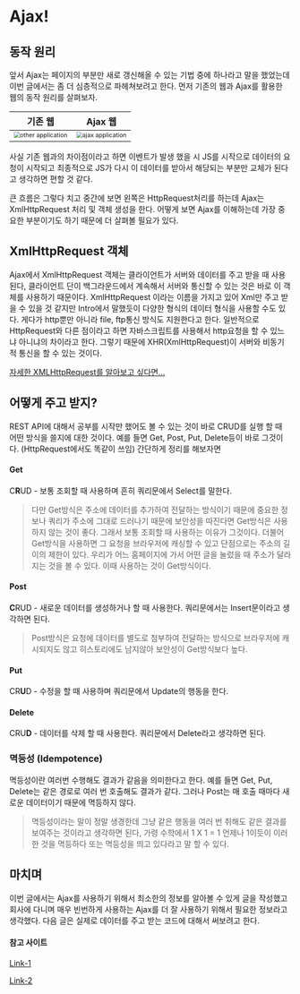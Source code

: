 # Ajax! 

## 동작 원리

앞서 Ajax는 페이지의 부분만 새로 갱신해올 수 있는 기법 중에 하나라고 말을 했었는데 이번 글에서는 좀 더 심층적으로 파헤쳐보려고 한다. 먼저 기존의 웹과 Ajax를 활용한 웹의 동작 원리를 살펴보자.

| 기존 웹                                                      | Ajax 웹                                                      |
| ------------------------------------------------------------ | ------------------------------------------------------------ |
| <img src="https://i.loli.net/2021/10/17/CSe8aN3RBPYg4UK.png" alt="other application" style="zoom: 67%;" /> | <img src="https://i.loli.net/2021/10/17/2taWV9hXPyRiJgY.png" alt="ajax application" style="zoom:67%;" /> |

사실 기존 웹과의 차이점이라고 하면 이벤트가 발생 했을 시  JS를 시작으로 데이터의 요청이 시작되고 최종적으로 JS가 다시 이 데이터를 받아서 해당되는 부분만 교체가 된다고 생각하면 편할 것 같다. 

큰 흐름은 그렇다 치고 중간에 보면 왼쪽은 HttpRequest처리를 하는데 Ajax는 XmlHttpRequest 처리 및 객체 생성을 한다. 어떻게 보면 Ajax를 이해하는데 가장 중요한 부분이기도 하기 때문에 더 살펴볼 필요가 있다.





## XmlHttpRequest 객체

Ajax에서  XmlHttpRequest 객체는 클라이언트가 서버와 데이터를 주고 받을 때 사용된다, 클라이언트 단이 백그라운드에서 계속해서 서버와 통신할 수 있는 것은 바로 이 객체를 사용하기 때문이다. XmlHttpRequest 이라는 이름을 가지고 있어 Xml만 주고 받을 수 있을 것 같지만 Intro에서 말했듯이 다양한 형식의 데이터 형식을 사용할 수도 있다. 게다가 http뿐만 아니라 file, ftp통신 방식도 지원한다고 한다. 일반적으로 HttpRequest와 다른 점이라고 하면 자바스크립트를 사용해서 http요청을 할 수 있느냐 아니냐의 차이라고 한다. 그렇기 때문에 XHR(XmlHttpRequest)이 서버와 비동기적 통신을 할 수 있는 것이다.

[자세한 XMLHttpRequest를 알아보고 싶다면...](https://developer.mozilla.org/ko/docs/Web/API/XMLHttpRequest)





## 어떻게 주고 받지?

 REST API에 대해서 공부를 시작만 했어도 볼 수 있는 것이 바로 CRUD를 실행 할 때 어떤 방식을 쓸지에 대한 것이다. 예를 들면 Get, Post, Put, Delete등이 바로 그것이다. (HttpRequest에서도 똑같이 쓰임) 간단하게 정리를 해보자면 

#### Get

C**R**UD - 보통 조회할 때 사용하며 흔히 쿼리문에서 Select를 말한다. 

> 다만 Get방식은 주소에 데이터를 추가하여 전달하는 방식이기 때문에 중요한 정보나 쿼리가 주소에 그대로 드러나기 때문에 보안성을 따진다면 Get방식은 사용하지 않는 것이 좋다. 그래서 보통 조회할 때 사용하는 이유가 그것이다. 더불어 Get방식을 사용하면 그 요청을 브라우저에 캐싱할 수 있고 단점으로는 주소의 길이의 제한이 있다. 우리가 어느 홈페이지에 가서 어떤 글을 눌렀을 때 주소가 달라지는 것을 볼 수 있다. 이때 사용하는 것이 Get방식이다. 



#### Post

**C**RUD - 새로운 데이터를 생성하거나 할 때 사용한다. 쿼리문에서는 Insert문이라고 생각하면 된다.

> Post방식은 요청에 데이터를 별도로 첨부하여 전달하는 방식으로 브라우저에 캐시되지도 않고 히스토리에도 남지않아 보안성이 Get방식보다 높다. 



#### Put

CR**U**D - 수정을 할 때 사용하며 쿼리문에서 Update의 행동을 한다.



#### Delete

CRU**D** - 데이터를 삭제 할 때 사용한다. 쿼리문에서 Delete라고 생각하면 된다. 



### 멱등성 (Idempotence)

멱등성이란 여러번 수행해도 결과가 같음을 의미한다고 한다. 예를 들면 Get, Put, Delete는 같은 경로로 여러 번 호출해도 결과가 같다. 그러나 Post는 매 호출 때마다 새로운 데이터이기 때문에 멱등하지 않다. 

> 멱등성이라는 말이 정말 생경한데 그냥 같은 행동을 여러 번 취해도 같은 결과를 보여주는 것이라고 생각하면 된다, 가령 수학에서 1 X 1 = 1 언제나 1이듯이 이러한 것을 멱등하다 또는 멱등성을 띄고 있다라고 말 할 수 있다.





## 마치며 

이번 글에서는 Ajax를 사용하기 위해서 최소한의 정보를 알아볼 수 있게 글을 작성했고 회사에 다니며 매우 빈번하게 사용하는 Ajax를 더 잘 사용하기 위해서 필요한 정보라고 생각했다. 다음 글은 실제로 데이터를 주고 받는 코드에 대해서 써보려고 한다. 


#### 참고 사이트

[Link-1](http://tcpschool.com/ajax/ajax_intro_basic)

[Link-2](https://devuna.tistory.com/77)